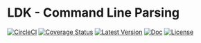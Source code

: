 # LDK - Command Line Parsing

[![CircleCI](https://circleci.com/gh/luadevkit/ldk-cli/tree/master.svg?style=shield)](https://circleci.com/gh/luadevkit/ldk-cli/tree/master)
[![Coverage Status](https://coveralls.io/repos/github/luadevkit/ldk-cli/badge.svg?branch=master)](https://coveralls.io/github/luadevkit/ldk-cli?branch=master)
[![Latest Version](https://img.shields.io/luarocks/v/luadevkit/ldk-cli.svg)](https://luarocks.org/modules/luadevkit/ldk-cli)
[![Doc](https://img.shields.io/badge/docs-API_reference-blue.svg)](https://luadevkit.github.io/ldk-cli)
[![License](https://img.shields.io/badge/license-MIT-red.svg)](./LICENSE)
